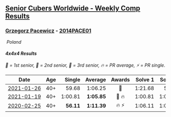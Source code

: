 <style>table {white-space: nowrap;}</style>
<link rel="stylesheet" type="text/css" href="/scw-comp/css/flags.css" />

## [Senior Cubers Worldwide - Weekly Comp Results](/scw-comp/results/)
### [Grzegorz Pacewicz](README.md) - [2014PACE01](https://www.worldcubeassociation.org/persons/2014PACE01?event=444)

<i class="flag flag-PL" />&nbsp;Poland

#### 4x4x4 Results

<span style="white-space: nowrap;">🥇 = 1st senior</span>, <span style="white-space: nowrap;">🥈 = 2nd senior</span>, <span style="white-space: nowrap;">🥉 = 3rd senior</span>, <span style="white-space: nowrap;">🔥 = PR average</span>, <span style="white-space: nowrap;">⚡ = PR single</span>.

| Date | Age | Single | Average | Awards | Solve 1 | Solve 2 | Solve 3 | Solve 4 | Solve 5 | Video |
| :--: | :--: | --: | --: | :--: | --: | --: | --: | --: | --: | :-- |
| [2021-01-26](../../results/2021-01-26/444.md) | 40+ | 59.68 | 1:06.25 | 🥈 | 1:21.68 | 59.68 | 1:04.72 | 1:02.15 | 1:11.88 | [Desktop](https://www.facebook.com/events/886756952081472/permalink/890137788410055) / [Mobile](https://m.facebook.com/events/886756952081472?view=permalink&id=890137788410055) |
| [2021-01-19](../../results/2021-01-19/444.md) | 40+ | 1:00.81 | **1:05.85** | 🥈 🔥 | 1:00.81 | 1:03.39 | 1:10.17 | 1:07.15 | 1:07.01 | [Desktop](https://www.facebook.com/events/259430338941057/permalink/261711668712924) / [Mobile](https://m.facebook.com/events/259430338941057?view=permalink&id=261711668712924) |
| [2020-02-25](../../results/2020-02-25/444.md) | 40+ | **56.11** | **1:11.39** | 🔥 ⚡ | 1:06.11 | 1:09.62 | 1:23.01 | **56.11** | 1:18.43 | |


<!-- Global site tag (gtag.js) - Google Analytics -->
<script async src="https://www.googletagmanager.com/gtag/js?id=UA-86348435-3"></script>
<script>window.dataLayer = window.dataLayer || []; function gtag() {dataLayer.push(arguments);} gtag('js', new Date()); gtag('config', 'UA-86348435-3');</script>
